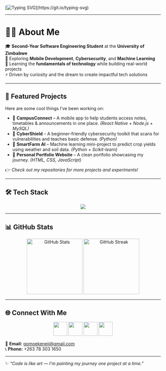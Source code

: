<!-- Typing Banner -->
[![Typing SVG](https://readme-typing-svg.herokuapp.com?font=Fira+Code&size=24&duration=4000&pause=1000&color=0AEFFF&width=600&lines=Hi%2C+I'm+Ekeneji+Tanaka+Gomo+👋;Software+Engineering+Student+%7C+University+of+Zimbabwe;Passionate+about+Mobile+Dev%2C+Cybersecurity+%26+ML;Learning+%26+Building+Everyday!)](https://git.io/typing-svg)

---

# 👨‍💻 About Me  

🎓 **Second-Year Software Engineering Student** at the **University of Zimbabwe**  
🚀 Exploring **Mobile Development**, **Cybersecurity**, and **Machine Learning**  
🌱 Learning the **fundamentals of technology** while building real-world projects  
⚡ Driven by curiosity and the dream to create impactful tech solutions  

---

## 🚀 Featured Projects  

Here are some cool things I’ve been working on:  

- 📱 **CampusConnect** – A mobile app to help students access notes, timetables & announcements in one place. *(React Native + Node.js + MySQL)*  
- 🔐 **CyberShield** – A beginner-friendly cybersecurity toolkit that scans for vulnerabilities and teaches basic defense. *(Python)*  
- 🤖 **SmartFarm AI** – Machine learning mini-project to predict crop yields using weather and soil data. *(Python + Scikit-learn)*  
- 📝 **Personal Portfolio Website** – A clean portfolio showcasing my journey. *(HTML, CSS, JavaScript)*  

👉 *Check out my repositories for more projects and experiments!*  

---

## 🛠️ Tech Stack  

<p align="center">
  <img src="https://skillicons.dev/icons?i=java,python,cpp,js,html,css,nodejs,mysql,sqlite,git,github,vscode&theme=light" />
</p>

---

## 📊 GitHub Stats  

<p align="center">
  <img src="https://github-readme-stats.vercel.app/api?username=EkenejiGomo&show_icons=true&theme=tokyonight" alt="GitHub Stats" height="180"/>
  <img src="https://github-readme-streak-stats.herokuapp.com/?user=EkenejiGomo&theme=tokyonight" alt="GitHub Streak" height="180"/>
</p>

---

## 🌐 Connect With Me  

<p align="center">
  <a href="mailto:gomoekeneji@gmail.com"><img src="https://skillicons.dev/icons?i=gmail" width="45"/></a>
  <a href="tel:+263783031650"><img src="https://img.icons8.com/fluency/48/phone.png" width="45"/></a>
  <a href="https://github.com/EkenejiGomo"><img src="https://skillicons.dev/icons?i=github" width="45"/></a>
  <a href="https://linkedin.com/in/"><img src="https://skillicons.dev/icons?i=linkedin" width="45"/></a>
</p>

📧 **Email:** gomoekeneji@gmail.com  
📞 **Phone:** +263 78 303 1650  

---

✨ *“Code is like art — I’m painting my journey one project at a time.”*
